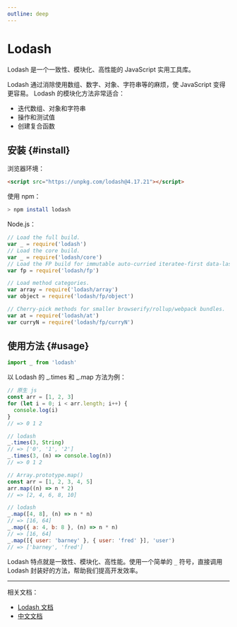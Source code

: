 ```yaml
---
outline: deep
---
```


# Lodash

Lodash 是一个一致性、模块化、高性能的 JavaScript 实用工具库。

Lodash 通过消除使用数组、数字、对象、字符串等的麻烦，使 JavaScript 变得更容易。
Lodash 的模块化方法非常适合：

- 迭代数组、对象和字符串
- 操作和测试值
- 创建复合函数

## 安装 {#install}

浏览器环境：

```html
<script src="https://unpkg.com/lodash@4.17.21"></script>
```

使用 npm：

```sh
> npm install lodash
```

Node.js：

```js
// Load the full build.
var _ = require('lodash')
// Load the core build.
var _ = require('lodash/core')
// Load the FP build for immutable auto-curried iteratee-first data-last methods.
var fp = require('lodash/fp')

// Load method categories.
var array = require('lodash/array')
var object = require('lodash/fp/object')

// Cherry-pick methods for smaller browserify/rollup/webpack bundles.
var at = require('lodash/at')
var curryN = require('lodash/fp/curryN')
```

## 使用方法 {#usage}

```js
import _ from 'lodash'
```

以 Lodash 的 \_.times 和 \_.map 方法为例：

```js
// 原生 js
const arr = [1, 2, 3]
for (let i = 0; i < arr.length; i++) {
  console.log(i)
}
// => 0 1 2

// lodash
_.times(3, String)
// => ['0', '1', '2']
_.times(3, (n) => console.log(n))
// => 0 1 2
```

```js
// Array.prototype.map()
const arr = [1, 2, 3, 4, 5]
arr.map((n) => n * 2)
// => [2, 4, 6, 8, 10]

// lodash
_.map([4, 8], (n) => n * n)
// => [16, 64]
_.map({ a: 4, b: 8 }, (n) => n * n)
// => [16, 64]
_.map([{ user: 'barney' }, { user: 'fred' }], 'user')
// => ['barney', 'fred']
```

Lodash 特点就是一致性、模块化、高性能。使用一个简单的 `_` 符号，直接调用 Lodash 封装好的方法，帮助我们提高开发效率。

<hr/>

相关文档：

- [Lodash 文档](https://lodash.com/docs)
- [中文文档](https://www.lodashjs.com)
